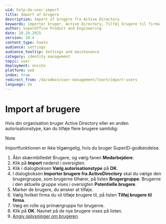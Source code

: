 ```yaml
---
uid: help-da-user-import
title: Import af brugere
description: Import af brugere fra Active Directory
keywords: importer bruger, Active Directory, Tilføj brugere til firma
author: SuperOffice Product and Engineering
date: 10.24.2025
version: 10.4
content_type: howto
audience: settings
audience_tooltip: Settings and maintenance
category: identity management
topic: user
deployment: onsite
platform: web
index: true
redirect_from: /da/admin/user-management/learn/import-users
language: da
---
```


# Import af brugere

Hvis din organisation bruger Active Directory eller en anden autorisationstype, kan du tilføje flere brugere samtidig:

> [!NOTE]
> Importfunktionen er ikke tilgængelig, hvis du bruger SuperID-godkendelse.

1. Åbn skærmbilledet Brugere, og vælg fanen **Medarbejdere**.
1. Klik på **Import** nederst i oversigten.
1. Klik i dialogboksen **Vælg autorisationstype** på **OK**.
1. I dialogboksen **Importer brugere fra ActiveDirectory** skal du vælge den brugergruppe, som brugerne tilhører, på listen **Brugergruppe**. Brugerne i den aktuelle gruppe vises i oversigten **Potentielle brugere**.
1. Marker de brugere, du ønsker at tilføje.
1. Vælg hvilket firma du vil tilføje brugere til, på listen **Tilføj brugere til firma**.
1. Væg en rolle og primærgruppe for brugerne.
1. Klik på **OK**. Navnet på de nye brugere vises på listen.
1. [Angiv oplysninger om brugeren][1].

<!-- Referenced links -->
[1]: ../add-associate.md

<!-- Referenced images -->
